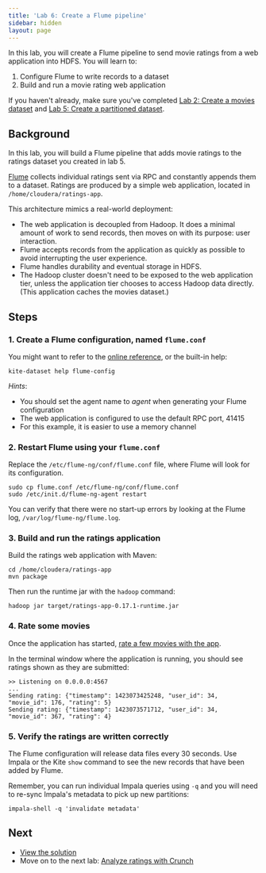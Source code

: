 ```yaml
---
title: 'Lab 6: Create a Flume pipeline'
sidebar: hidden
layout: page
---
```


In this lab, you will create a Flume pipeline to send movie ratings from a web application into HDFS. You will learn to:

1. Configure Flume to write records to a dataset
2. Build and run a movie rating web application

If you haven't already, make sure you've completed [Lab 2: Create a movies dataset][lab-2] and [Lab 5: Create a partitioned dataset][lab-5].

## Background

In this lab, you will build a Flume pipeline that adds movie ratings to the ratings dataset you created in lab 5.

[Flume][flume] collects individual ratings sent via RPC and constantly appends them to a dataset. Ratings are produced by a simple web application, located in `/home/cloudera/ratings-app`.

This architecture mimics a real-world deployment:

* The web application is decoupled from Hadoop. It does a minimal amount of work to send records, then moves on with its purpose: user interaction.
* Flume accepts records from the application as quickly as possible to avoid interrupting the user experience.
* Flume handles durability and eventual storage in HDFS.
* The Hadoop cluster doesn't need to be exposed to the web application tier, unless the application tier chooses to access Hadoop data directly. (This application caches the movies dataset.)

[flume]: https://flume.apache.org/FlumeUserGuide.html

## Steps

### 1. Create a Flume configuration, named `flume.conf`

You might want to refer to the [online reference][cli-flume-config], or the built-in help:

```
kite-dataset help flume-config
```

_Hints_:

* You should set the agent name to _agent_ when generating your Flume configuration
* The web application is configured to use the default RPC port, 41415
* For this example, it is easier to use a memory channel

[cli-flume-config]: http://kitesdk.org/docs/0.17.1/cli-reference.html#flume-config

### 2. Restart Flume using your `flume.conf`

Replace the `/etc/flume-ng/conf/flume.conf` file, where Flume will look for its configuration.

```
sudo cp flume.conf /etc/flume-ng/conf/flume.conf
sudo /etc/init.d/flume-ng-agent restart
```

You can verify that there were no start-up errors by looking at the Flume log, `/var/log/flume-ng/flume.log`.

### 3. Build and run the ratings application

Build the ratings web application with Maven:

```
cd /home/cloudera/ratings-app
mvn package
```

Then run the runtime jar with the `hadoop` command:

```
hadoop jar target/ratings-app-0.17.1-runtime.jar
```

### 4. Rate some movies

Once the application has started, [rate a few movies with the app][ratings-app].

In the terminal window where the application is running, you should see ratings shown as they are submitted:

```
>> Listening on 0.0.0.0:4567
...
Sending rating: {"timestamp": 1423073425248, "user_id": 34, "movie_id": 176, "rating": 5}
Sending rating: {"timestamp": 1423073571712, "user_id": 34, "movie_id": 367, "rating": 4}
```

[ratings-app]: http://localhost:4567/

### 5. Verify the ratings are written correctly

The Flume configuration will release data files every 30 seconds. Use Impala or the Kite `show` command to see the new records that have been added by Flume.

Remember, you can run individual Impala queries using `-q` and you will need to re-sync Impala's metadata to pick up new partitions:

```
impala-shell -q 'invalidate metadata'
```

## Next

* [View the solution][lab-6-solution]
* Move on to the next lab: [Analyze ratings with Crunch][lab-7]

[lab-2]: 2-create-a-movies-dataset.html
[lab-5]: 5-create-a-partitioned-dataset.html
[lab-6-solution]: 6-create-a-flume-pipeline-solution.html
[lab-7]: 7-analyze-ratings-with-crunch.html
